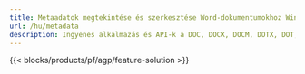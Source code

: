```yaml
---
title: Metaadatok megtekintése és szerkesztése Word-dokumentumokhoz Windows, Linux és macOS rendszeren 
url: /hu/metadata
description: Ingyenes alkalmazás és API-k a DOC, DOCX, DOCM, DOTX, DOT, RTF és ODT dokumentumok tulajdonságainak kezeléséhez
---
```


{{< blocks/products/pf/agp/feature-solution >}} 

